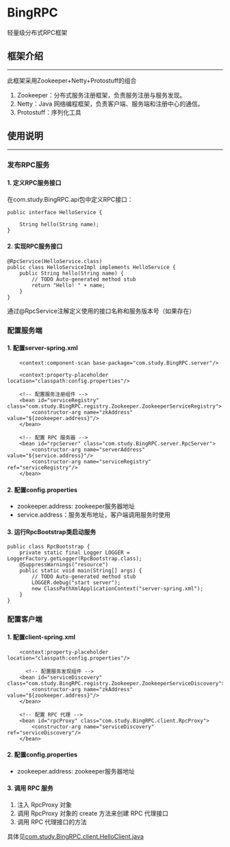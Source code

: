 BingRPC
==

轻量级分布式RPC框架

## 框架介绍
---
此框架采用Zookeeper+Netty+Protostuff的组合
<ol>
<li>Zookeeper：分布式服务注册框架，负责服务注册与服务发现。</li>
<li>Netty：Java 网络编程框架，负责客户端、服务端和注册中心的通信。</li>
<li>Protostuff：序列化工具</li>
</ol>

## 使用说明
---
### 发布RPC服务 
#### 1. 定义RPC服务接口
在com.study.BingRPC.api包中定义RPC接口：  
```
public interface HelloService {
	
	String hello(String name);
}
```

#### 2. 实现RPC服务接口
```
@RpcService(HelloService.class)
public class HelloServiceImpl implements HelloService {
	public String hello(String name) {
		// TODO Auto-generated method stub
		return "Hello! " + name;
	}
}
```  
通过@RpcService注解定义使用的接口名称和服务版本号（如果存在）  

### 配置服务端
####  1. 配置server-spring.xml
```
    <context:component-scan base-package="com.study.BingRPC.server"/>

    <context:property-placeholder location="classpath:config.properties"/>

    <!-- 配置服务注册组件 -->
    <bean id="serviceRegistry" class="com.study.BingRPC.registry.Zookeeper.ZookeeperServiceRegistry">
        <constructor-arg name="zkAddress" value="${zookeeper.address}"/>
    </bean>

    <!-- 配置 RPC 服务器 -->
    <bean id="rpcServer" class="com.study.BingRPC.server.RpcServer">
        <constructor-arg name="serverAddress" value="${service.address}"/>
        <constructor-arg name="serviceRegistry" ref="serviceRegistry"/>
    </bean>
```

####  2. 配置config.properties
<ul>
<li>zookeeper.address: zookeeper服务器地址</li>
<li>service.address：服务发布地址，客户端调用服务时使用</li>
</ul>  

####  3. 运行RpcBootstrap类启动服务   
```
public class RpcBootstrap {
	private static final Logger LOGGER = LoggerFactory.getLogger(RpcBootstrap.class);
	@SuppressWarnings("resource")
	public static void main(String[] args) {
		// TODO Auto-generated method stub
		LOGGER.debug("start server");
		new ClassPathXmlApplicationContext("server-spring.xml");
	}
}
```

### 配置客户端
####  1. 配置client-spring.xml
```
    <context:property-placeholder location="classpath:config.properties"/>
	
	  <!-- 配置服务发现组件 -->
    <bean id="serviceDiscovery" class="com.study.BingRPC.registry.Zookeeper.ZookeeperServiceDiscovery">
        <constructor-arg name="zkAddress" value="${zookeeper.address}"/>
    </bean>

    <!-- 配置 RPC 代理 -->
    <bean id="rpcProxy" class="com.study.BingRPC.client.RpcProxy">
        <constructor-arg name="serviceDiscovery" ref="serviceDiscovery"/>
    </bean>
```

####  2. 配置config.properties
<ul>
<li>zookeeper.address: zookeeper服务器地址</li>
</ul>  

####  3. 调用 RPC 服务
<ol>
<li>注入 RpcProxy 对象</li>
<li>调用 RpcProxy 对象的 create 方法来创建 RPC 代理接口</li>
<li>调用 RPC 代理接口的方法</li>
</ol>  
  
具体见[com.study.BingRPC.client.HelloClient.java](https://github.com/fxbing/BingRPC/blob/master/src/test/java/com/study/BingRPC/client/HelloClient.java)
